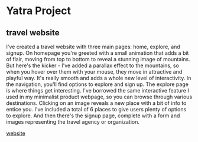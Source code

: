 # Yatra Project
## travel website

I've created a travel website with three main pages: home, explore, and signup. 
On homepage you're greeted with a small animation that adds a bit of flair, moving from top to bottom to reveal a stunning image of mountains. 
But here's the kicker - I've added a parallax effect to the mountains, so when you hover over them with your mouse, 
they move in attractive and playful way. 
It's really smooth and adds a whole new level of interactivity.
In the navigation, you'll find options to explore and sign up. The explore page is where things get interesting. 
I've borrowed the same interactive feature I used in my minimalist product webpage, so you can browse through various destinations. 
Clicking on an image reveals a new place with a bit of info to entice you. 
I've included a total of 6 places to give users plenty of options to explore.
And then there's the signup page, complete with a form and images representing the travel agency or organization.

[website](https://yatra-369.netlify.app/)
